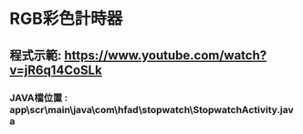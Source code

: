 # RGB彩色計時器
## 程式示範: https://www.youtube.com/watch?v=jR6q14CoSLk
### JAVA檔位置 : app\scr\main\java\com\hfad\stopwatch\StopwatchActivity.java